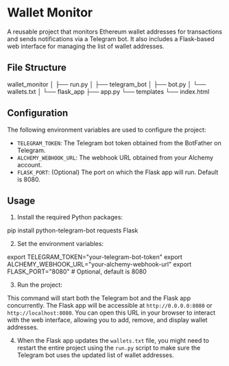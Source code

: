 # Wallet Monitor

A reusable project that monitors Ethereum wallet addresses for transactions and sends notifications via a Telegram bot. It also includes a Flask-based web interface for managing the list of wallet addresses.

## File Structure

wallet_monitor
│
├── run.py
│
├── telegram_bot
│ ├── bot.py
│ └── wallets.txt
│
└── flask_app
├── app.py
└── templates
└── index.html


## Configuration

The following environment variables are used to configure the project:

- `TELEGRAM_TOKEN`: The Telegram bot token obtained from the BotFather on Telegram.
- `ALCHEMY_WEBHOOK_URL`: The webhook URL obtained from your Alchemy account.
- `FLASK_PORT`: (Optional) The port on which the Flask app will run. Default is 8080.

## Usage

1. Install the required Python packages:

pip install python-telegram-bot requests Flask


2. Set the environment variables:

export TELEGRAM_TOKEN="your-telegram-bot-token"
export ALCHEMY_WEBHOOK_URL="your-alchemy-webhook-url"
export FLASK_PORT="8080" # Optional, default is 8080


3. Run the project:


This command will start both the Telegram bot and the Flask app concurrently. The Flask app will be accessible at `http://0.0.0.0:8080` or `http://localhost:8080`. You can open this URL in your browser to interact with the web interface, allowing you to add, remove, and display wallet addresses.

4. When the Flask app updates the `wallets.txt` file, you might need to restart the entire project using the `run.py` script to make sure the Telegram bot uses the updated list of wallet addresses.

